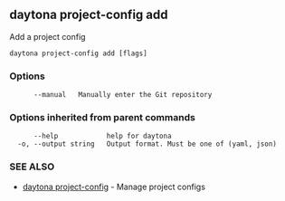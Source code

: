 ## daytona project-config add

Add a project config

```
daytona project-config add [flags]
```

### Options

```
      --manual   Manually enter the Git repository
```

### Options inherited from parent commands

```
      --help            help for daytona
  -o, --output string   Output format. Must be one of (yaml, json)
```

### SEE ALSO

* [daytona project-config](daytona_project-config.md)	 - Manage project configs

